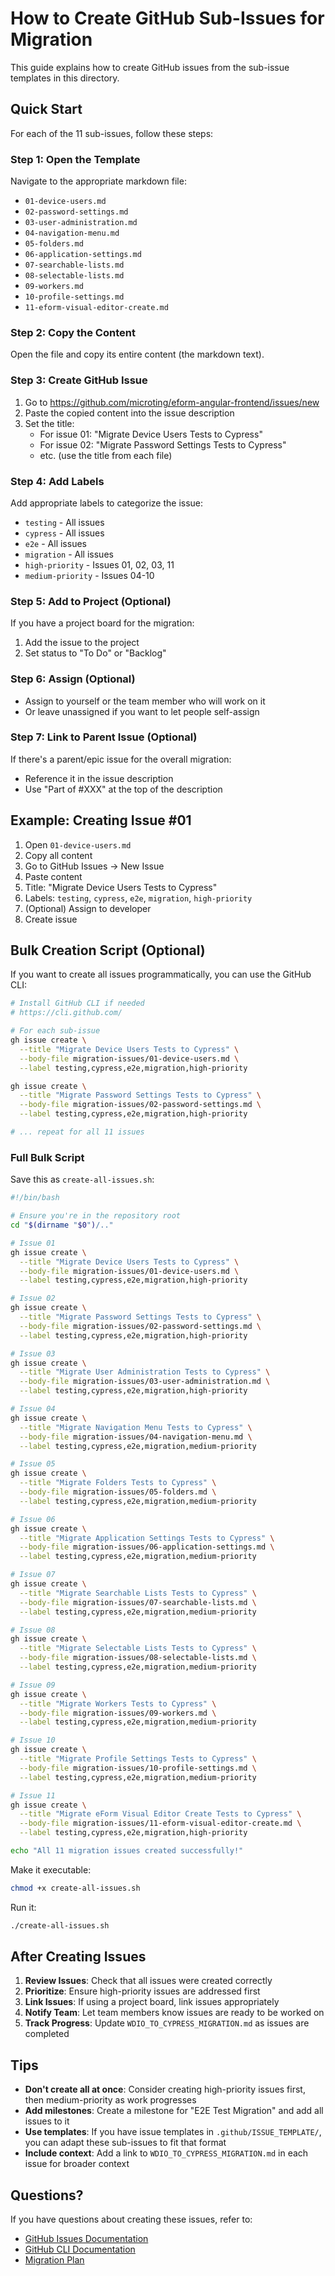 # How to Create GitHub Sub-Issues for Migration

This guide explains how to create GitHub issues from the sub-issue templates in this directory.

## Quick Start

For each of the 11 sub-issues, follow these steps:

### Step 1: Open the Template
Navigate to the appropriate markdown file:
- `01-device-users.md`
- `02-password-settings.md`
- `03-user-administration.md`
- `04-navigation-menu.md`
- `05-folders.md`
- `06-application-settings.md`
- `07-searchable-lists.md`
- `08-selectable-lists.md`
- `09-workers.md`
- `10-profile-settings.md`
- `11-eform-visual-editor-create.md`

### Step 2: Copy the Content
Open the file and copy its entire content (the markdown text).

### Step 3: Create GitHub Issue
1. Go to https://github.com/microting/eform-angular-frontend/issues/new
2. Paste the copied content into the issue description
3. Set the title:
   - For issue 01: "Migrate Device Users Tests to Cypress"
   - For issue 02: "Migrate Password Settings Tests to Cypress"
   - etc. (use the title from each file)

### Step 4: Add Labels
Add appropriate labels to categorize the issue:
- `testing` - All issues
- `cypress` - All issues
- `e2e` - All issues
- `migration` - All issues
- `high-priority` - Issues 01, 02, 03, 11
- `medium-priority` - Issues 04-10

### Step 5: Add to Project (Optional)
If you have a project board for the migration:
1. Add the issue to the project
2. Set status to "To Do" or "Backlog"

### Step 6: Assign (Optional)
- Assign to yourself or the team member who will work on it
- Or leave unassigned if you want to let people self-assign

### Step 7: Link to Parent Issue (Optional)
If there's a parent/epic issue for the overall migration:
- Reference it in the issue description
- Use "Part of #XXX" at the top of the description

## Example: Creating Issue #01

1. Open `01-device-users.md`
2. Copy all content
3. Go to GitHub Issues → New Issue
4. Paste content
5. Title: "Migrate Device Users Tests to Cypress"
6. Labels: `testing`, `cypress`, `e2e`, `migration`, `high-priority`
7. (Optional) Assign to developer
8. Create issue

## Bulk Creation Script (Optional)

If you want to create all issues programmatically, you can use the GitHub CLI:

```bash
# Install GitHub CLI if needed
# https://cli.github.com/

# For each sub-issue
gh issue create \
  --title "Migrate Device Users Tests to Cypress" \
  --body-file migration-issues/01-device-users.md \
  --label testing,cypress,e2e,migration,high-priority

gh issue create \
  --title "Migrate Password Settings Tests to Cypress" \
  --body-file migration-issues/02-password-settings.md \
  --label testing,cypress,e2e,migration,high-priority

# ... repeat for all 11 issues
```

### Full Bulk Script

Save this as `create-all-issues.sh`:

```bash
#!/bin/bash

# Ensure you're in the repository root
cd "$(dirname "$0")/.."

# Issue 01
gh issue create \
  --title "Migrate Device Users Tests to Cypress" \
  --body-file migration-issues/01-device-users.md \
  --label testing,cypress,e2e,migration,high-priority

# Issue 02
gh issue create \
  --title "Migrate Password Settings Tests to Cypress" \
  --body-file migration-issues/02-password-settings.md \
  --label testing,cypress,e2e,migration,high-priority

# Issue 03
gh issue create \
  --title "Migrate User Administration Tests to Cypress" \
  --body-file migration-issues/03-user-administration.md \
  --label testing,cypress,e2e,migration,high-priority

# Issue 04
gh issue create \
  --title "Migrate Navigation Menu Tests to Cypress" \
  --body-file migration-issues/04-navigation-menu.md \
  --label testing,cypress,e2e,migration,medium-priority

# Issue 05
gh issue create \
  --title "Migrate Folders Tests to Cypress" \
  --body-file migration-issues/05-folders.md \
  --label testing,cypress,e2e,migration,medium-priority

# Issue 06
gh issue create \
  --title "Migrate Application Settings Tests to Cypress" \
  --body-file migration-issues/06-application-settings.md \
  --label testing,cypress,e2e,migration,medium-priority

# Issue 07
gh issue create \
  --title "Migrate Searchable Lists Tests to Cypress" \
  --body-file migration-issues/07-searchable-lists.md \
  --label testing,cypress,e2e,migration,medium-priority

# Issue 08
gh issue create \
  --title "Migrate Selectable Lists Tests to Cypress" \
  --body-file migration-issues/08-selectable-lists.md \
  --label testing,cypress,e2e,migration,medium-priority

# Issue 09
gh issue create \
  --title "Migrate Workers Tests to Cypress" \
  --body-file migration-issues/09-workers.md \
  --label testing,cypress,e2e,migration,medium-priority

# Issue 10
gh issue create \
  --title "Migrate Profile Settings Tests to Cypress" \
  --body-file migration-issues/10-profile-settings.md \
  --label testing,cypress,e2e,migration,medium-priority

# Issue 11
gh issue create \
  --title "Migrate eForm Visual Editor Create Tests to Cypress" \
  --body-file migration-issues/11-eform-visual-editor-create.md \
  --label testing,cypress,e2e,migration,high-priority

echo "All 11 migration issues created successfully!"
```

Make it executable:
```bash
chmod +x create-all-issues.sh
```

Run it:
```bash
./create-all-issues.sh
```

## After Creating Issues

1. **Review Issues**: Check that all issues were created correctly
2. **Prioritize**: Ensure high-priority issues are addressed first
3. **Link Issues**: If using a project board, link issues appropriately
4. **Notify Team**: Let team members know issues are ready to be worked on
5. **Track Progress**: Update `WDIO_TO_CYPRESS_MIGRATION.md` as issues are completed

## Tips

- **Don't create all at once**: Consider creating high-priority issues first, then medium-priority as work progresses
- **Add milestones**: Create a milestone for "E2E Test Migration" and add all issues to it
- **Use templates**: If you have issue templates in `.github/ISSUE_TEMPLATE/`, you can adapt these sub-issues to fit that format
- **Include context**: Add a link to `WDIO_TO_CYPRESS_MIGRATION.md` in each issue for broader context

## Questions?

If you have questions about creating these issues, refer to:
- [GitHub Issues Documentation](https://docs.github.com/en/issues)
- [GitHub CLI Documentation](https://cli.github.com/manual/)
- [Migration Plan](../WDIO_TO_CYPRESS_MIGRATION.md)
